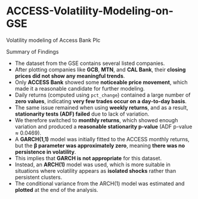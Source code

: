 # ACCESS-Volatility-Modeling-on-GSE
Volatility modeling of Access Bank Plc

Summary of Findings

- The dataset from the GSE contains several listed companies.
- After plotting companies like **GCB**, **MTN**, and **CAL Bank**, their **closing prices did not show any meaningful trends**.
- Only **ACCESS Bank** showed some **noticeable price movement**, which made it a reasonable candidate for further modeling.
- Daily returns (computed using `pct_change`) contained a large number of **zero values**, indicating **very few trades occur on a day-to-day basis**.
- The same issue remained when using **weekly returns**, and as a result, **stationarity tests (ADF) failed** due to lack of variation.
- We therefore switched to **monthly returns**, which showed enough variation and produced a **reasonable stationarity p-value** (ADF p-value ≈ 0.0469).
- A **GARCH(1,1)** model was initially fitted to the ACCESS monthly returns, but the **β parameter was approximately zero**, meaning **there was no persistence in volatility**.
- This implies that **GARCH is not appropriate** for this dataset.
- Instead, an **ARCH(1)** model was used, which is more suitable in situations where volatility appears as **isolated shocks** rather than persistent clusters.
- The conditional variance from the ARCH(1) model was estimated and **plotted** at the end of the analysis.

